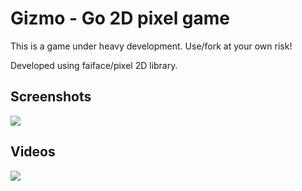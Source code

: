 # Gizmo - Go 2D pixel game
This is a game under heavy development. Use/fork at your own risk!

Developed using faiface/pixel 2D library.

## Screenshots
![](https://raw.github.com/lallassu/gizmo/master/preview.png)

## Videos
[![](https://raw.github.com/lallassu/gizmo/master/videopreview.png)](https://youtu.be/6zcQvsf4R4Q)

